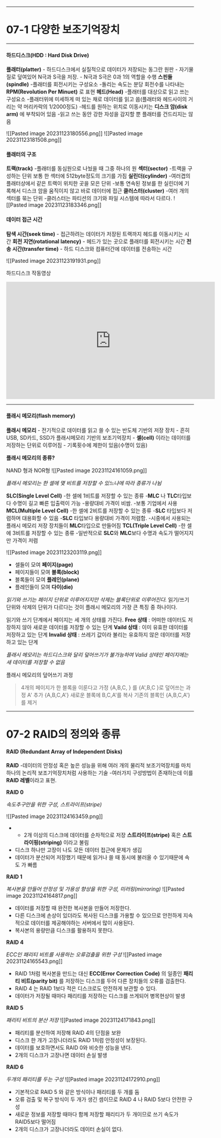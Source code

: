 
---
# 07-1 다양한 보조기억장치
---
#### 하드디스크(HDD : Hard Disk Drive)

**플래터(platter)** 
	- 하드디스크에서 실질적으로 데이터가 저장되는 동그란 원판
	- 자기물질로 덮여있어 N극과 S극을 저장.
	- N극과 S극은 0과 1의 역할을 수행
**스핀들(spindle)**
	-플래터를 회전시키는 구성요소
	-돌리는 속도는 분당 회전수를 나타내는 **RPM(Revolution Per Minuet)** 로 표현
**헤드(Head)**
	-플래터를 대상으로 읽고 쓰는 구성요소
	-플래터위에 미세하게 떠 있는 채로 데이터를 읽고 씀(플래터와 헤드사이의 거리는 약 머리카락의 1/2000정도)
	-헤드를 원하는 위치로 이동시키는 **디스크 암(disk arm)** 에 부착되어 있음
	-읽고 쓰는 동안 강한 자성을 감지할 뿐 플래터를 건드리지는 않음

![[Pasted image 20231123180556.png]]
![[Pasted image 20231123181508.png]]
#### 플래터의 구조

**트랙(track)** 
	-플래터를 동심원으로 나눴을 때 그중 하나의 원
**섹터(sector)**
	-트랙을 구성하는 단위 보통 한 섹터에 512byte정도의 크기를 가짐
**실린더(cylinder)**
	-여러겹의 플래터상에서 같은 트랙이 위치한 곳을 모은 단위
	-보통 연속된 정보를 한 실린더에 기록해서 디스크 암을 움직이지 않고 바로 데이터에 접근
**클러스터(cluster)**
	-여러 개의 섹터를 묶는 단위
	-클러스터는 파티션의 크기와 파일 시스템에 따라서 다르다.
![[Pasted image 20231123183346.png]]


#### 데이터 접근 시간

**탐색 시간(seek time)**
	- 접근하려는 데이터가 저장된 트랙까지 헤드를 이동시키는 시간
**회전 지연(rotational latency)**
	- 헤드가 있는 곳으로 플래터를 회전시키는 시간
**전송 시간(transfer time)**
	- 하드 디스크와 컴퓨터간에 데이터를 전송하는 시간


![[Pasted image 20231123191931.png]]

하드디스크 작동영상
<iframe width="560" height="315" src="https://www.youtube.com/embed/ojGvHDjHPb4?si=Lms_loBNQ3gvXSEB" title="YouTube video player" frameborder="0" allow="accelerometer; autoplay; clipboard-write; encrypted-media; gyroscope; picture-in-picture; web-share" allowfullscreen></iframe>

---
#### 플래시 메모리(flash memory)

**플래시 메모리**
	- 전기적으로 데이터를 읽고 쓸 수 있는 반도체 기반의 저장 장치
	- 흔히 USB, SD카드, SSD가  플래시메모리 기반의 보조기억장치
	- **셀(cell)** 이라는 데이터를 저장하는 단위로 이루어짐
	- 기록횟수에 제한이 있음(수명이 있음)

**플래시 메모리의 종류?**

NAND 형과 NOR형
![[Pasted image 20231124161059.png]]



*플래시 메모리는 한 셀에 몇 비트를 저장할 수 있느냐에 따라 종류가 나뉨*

**SLC(Single Level Cell)**
	-한 셀에 1비트를 저장할 수 있는 종류
	-**MLC** 나 **TLC**타입보다 수명이 길고 빠른 입출력이 가능
	-용량대비 가격이 비쌈.
	-보통 기업에서 사용
**MCL(Multiple Level Cell)**
	-한 셀에 2비트를 저장할 수 있는 종류
	-**SLC** 타입보다 저렴하며 대용화할 수 있음
	-**SLC** 타입보다 용량대비 가격이 저렴함.
	-시중에서 사용되는 플래시 메모리 저장 장치들이 **MLC**타입으로 만들어짐
**TCL(Triple Level Cell)**
	-한 셀에 3비트를 저장할 수 있는 종류
	-일반적으로 **SLC**와 **MLC**보다 수명과 속도가 떨어지지만 가격이 저렴


![[Pasted image 20231123203119.png]]
- 셀들이 모여 **페이지(page)**
- 페이지들이 모여 **블록(block)**
- 블록들이 모여 **플레인(plane)**
- 플레인들이 모여 **다이(die)**

*읽기와 쓰기는 페이지 단위로 이루어지지만 삭제는 블록단위로 이루어진다.*
읽기/쓰기 단위와 삭제의 단위가 다르다는 것이 플래시 메모리의 가장 큰 특징 중 하나이다.

읽기와 쓰기 단계에서 페이지는 세 개의 상태를 가진다.
**Free 상태** : 어떠한 데이터도 저장하지 않아 새로운 데이터를 저장할 수 있는 단계
**Vaild 상태** : 이미 유효한 데이터를 저장하고 있는 단계
**Invalid 상태** : 쓰레기 값이라 불리는 유효하지 않은 데이터를 저장하고 있는 단계

*플래시 메모리는 하드디스크와 달리 덮어쓰기가 불가능하여 Valid 상태인 페이지에는 새 데이터를 저장할 수 없음*

플래시 메모리의 덮어쓰기 과정

>4개의 페이지가 한 블록을 이룬다고 가정
>{A,B,C,  } 를 {A',B,C   }로 덮어쓰는 과정
>A' 추가 {A,B,C,A'} 
>새로운 블록에 B,C,A'를 복사 
>기존의 블록인 {A,B,C,A'}를 제거

---
# 07-2 RAID의 정의와 종류

#### RAID (Redundant Array of Independent Disks)

**RAID**
	-데이터의 안정성 혹은 높은 성능을 위해 여러 개의 물리적 보조기억장치를 마치 하나의 논리적 보조기억장치처럼 사용하는 기술
	-여러가지 구성방법이 존재하는데 이를 **RAID 레벨**이라고 표현.


**RAID 0**

*속도추구만을 위한 구성, 스트라이프(stripe)*

![[Pasted image 20231124163459.png]]

- - 2개 이상의 디스크에 데이터를 순차적으로 저장 **스트라이프(stripe)** 혹은 **스트라이핑(striping)** 이라고 불림
- 디스크 하나만 고장이 나도 모든 데이터 접근에 문제가 생김
- 데이터가 분산되어 저장했기 때문에 읽거나 쓸 때 동시에 불러올 수 있기때문에 속도   가 빠름

**RAID 1**

*복사본을 만들어 안정성 및 가용성 향상을 위한 구성, 미러링(mirroring)*
![[Pasted image 20231124164817.png]]
 - 데이터를 저장할 때 완전한 복사본을 만들어 저장한다.
 - 다른 디스크에 손상이 있더라도 복사된 디스크를 가용할 수 있으므로 안전하게 지속적으로 데이터를 제공해야하는 서버에서 많이 사용된다.
 - 복사본의 용량만큼 디스크를 활용하지 못한다.

**RAID 4**

*ECC인 패리티 비트를 사용하는 오류검출을 위한 구성*
![[Pasted image 20231124165543.png]]

- RAID 1처럼 복사본을 만드는 대신 **ECC(Error Correction Code)** 의 일종인 **패리티 비트(parity bit)** 를 저장하는 디스크를 두어 다른 장치들의 오류를 검출한다.
- RAID 4 는 RAID 1보다 적은 디스크로도 안전하게 보관할 수 있다.
- 데이터가 저장될 때마다 패리티를 저장하는 디스크를 쓰게되어 병목현상이 발생


 **RAID 5**

*패리티 비트의 분산 저장*
 ![[Pasted image 20231124171843.png]]
- 패리티를 분산하여 저장해 RAID 4의 단점을 보완
- 디스크 한 개가 고장나더라도 RAID 1처럼 안정성이 보장된다.
- 데이터를 보호하면서도 RAID 0와 비슷한 성능을 낸다.
- 2개의 디스크가 고장나면 데이터 손실 발생

**RAID 6**

*두개의 패리티를 두는 구성*
![[Pasted image 20231124172910.png]]

- 기본적으로  RAID 5 와 같은 방식이나 패리티를 두 개를 둠
- 오류 검출 및 복구 방식이 두 개가 생긴 셈이므로 RAID 4 나 RAID 5보다 안전한 구성
- 새로운 정보를 저장할 때마다 함께 저장할 패리티가 두 개이므로 쓰기 속도가 RAID5보다 떨어짐
- 2개의 디스크가 고장나더라도 데이터 손실이 없다.